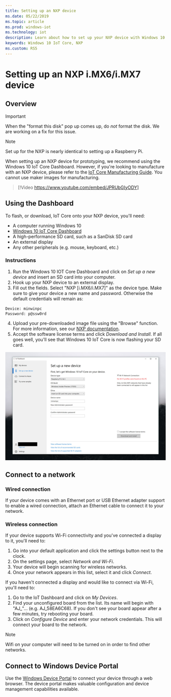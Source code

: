 ```yaml
---
title: Setting up an NXP device
ms.date: 05/22/2019
ms.topic: article
ms.prod: windows-iot
ms.technology: iot
description: Learn about how to set up your NXP device with Windows 10 IoT Core. Use the dashboard, connect to a network, and connect to Windows Device Portal.
keywords: Windows 10 IoT Core, NXP
ms.custom: RS5
---
```


# Setting up an NXP i.MX6/i.MX7 device

## Overview
> [!IMPORTANT]
> When the "format this disk" pop up comes up, do _not_ format the disk. We are working on a fix for this issue.

> [!NOTE]
> Set up for the NXP is nearly identical to setting up a Raspberry Pi.

When setting up an NXP device for prototyping, we recommend using the Windows 10 IoT Core Dashboard. However, if you're looking to manufacture with an NXP device, please refer to the [IoT Core Manufacturing Guide](/windows-hardware/manufacture/iot/iot-core-manufacturing-guide). You cannot use maker images for manufacturing.
<br>
> [!Video https://www.youtube.com/embed/JPRUbGIyODY]

## Using the Dashboard

To flash, or download, IoT Core onto your NXP device, you'll need:
* A computer running Windows 10 
* [Windows 10 IoT Core Dashboard](../downloads.md)
* A high-performance SD card, such as a SanDisk SD card
* An external display
* Any other peripherals (e.g. mouse, keyboard, etc.)

### Instructions

1. Run the Windows 10 IOT Core Dashboard and click on *Set up a new device* and insert an SD card into your computer.
2. Hook up your NXP device to an external display.
3. Fill out the fields. Select "NXP [i.MX6/i.MX7]" as the device type. Make sure to give your device a new name and password. Otherwise the default credentials will remain as:

```
Device: minwinpc
Password: p@ssw0rd
```

4. Upload your pre-downloaded image file using the "Browse" function. For more information, see our [NXP documentation](../learn-about-hardware/iotnxp.md).
5. Accept the software license terms and click *Download and Install*. If all goes well, you'll see that Windows 10 IoT Core is now flashing your SD card.

![Dashboard screenshot](../media/DeviceSetup/Dashboard-Screenshot.jpg)


## Connect to a network
### Wired connection
If your device comes with an Ethernet port or USB Ethernet adapter support to enable a wired connection, attach an Ethernet cable to connect it to your network.

### Wireless connection
If your device supports Wi-Fi connectivity and you've connected a display to it, you'll need to:

1. Go into your default application and click the settings button next to the clock.
2. On the settings page, select _Network and Wi-Fi_.
3. Your device will begin scanning for wireless networks.
4. Once your network appears in this list, select it and click _Connect_.

If you haven't connected a display and would like to connect via Wi-Fi, you'll need to:

1. Go to the IoT Dashboard and click on _My Devices_.
2. Find your unconfigured board from the list. Its name will begin with "AJ_"... (e.g. AJ_58EA6C68). If you don't see your board appear after a few minutes, try rebooting your board.
3. Click on _Configure Device_ and enter your network credentials. This will connect your board to the network.

> [!NOTE]
> Wifi on your computer will need to be turned on in order to find other networks.

## Connect to Windows Device Portal

Use the [Windows Device Portal](../manage-your-device/DevicePortal.md) to connect your device through a web browser. The device portal makes valuable configuration and device management capabilities available.
